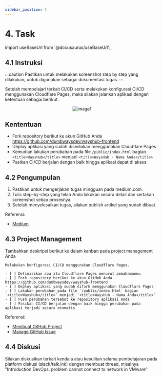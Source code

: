 ```yaml
---
sidebar_position: 4
---
```


# 4. Task

import useBaseUrl from '@docusaurus/useBaseUrl';

## 4.1 Instruksi

:::caution
Pastikan untuk melakukan screenshot step by step yang dilakukan, untuk digunakan sebagai dokumentasi tugas.
:::

Setelah mempelajari terkait CI/CD serta melakukan konfigurasi CI/CD menggunakan Cloudflare Pages, maka silakan jalankan aplikasi dengan ketentuan sebagai berikut:

<center>
<img alt="image1" src={useBaseUrl('img/docs/taskcloudflare.png')} />
</center>

## Kententuan
- Fork repository berikut ke akun GitHub Anda https://github.com/dumbwaysdev/wayshub-frontend
- Deploy aplikasi yang sudah disediakan menggunakan Cloudflare Pages
- Kemudian lakukan perubahan pada file `/public/index.html` bagian `<title>WaysHub</title>` menjadi `<title>WaysHub - Nama Anda</title>`
- Pasikan CI/CD berjalan dengan baik hingga aplikasi dapat di akses

## 4.2 Pengumpulan
1. Pastikan untuk mengerjakan tugas mingguan pada medium.com.
2. Tulis step-by-step yang telah Anda lakukan secara detail dan sertakan screenshot setiap prosesnya. 
3. Setelah menyelesaikan tugas, silakan publish artikel yang sudah dibuat.

Referensi:
- [Medium](/Getting-Started/Medium/Medium)

## 4.3 Project Management
Tambahkan deskripsi berikut ke dalam kanban pada project management Anda
```
Melakukan konfigurasi CI/CD menggunakan Cloudflare Pages.

- [ ] Definisikan apa itu Cloudflare Pages menurut pemahamanmu
- [ ] Fork repository berikut ke akun GitHub Anda https://github.com/dumbwaysdev/wayshub-frontend
- [ ] Deploy aplikasi yang sudah difork menggunakan Cloudflare Pages
- [ ] Lakukan perubahan pada file `/public/index.html` bagian `<title>WaysHub</title>` menjadi `<title>WaysHub - Nama Anda</title>`
- [ ] Push perubahan tersebut ke repository aplikasi Anda
- [ ] Pasikan CI/CD berjalan dengan baik hingga perubahan pada aplikasi terjadi secara otomatis
```

Referensi:
- [Membuat GitHub Project](/Getting-Started/Project-Management/Make-Project-Management)
- [Manage GitHub Issue](/Getting-Started/Project-Management/Issue-Dan-Status-Project)

## 4.4 Diskusi
Silakan diskusikan terkait kendala atau kesulitan selama pembelajaran pada platform diskusi (slack/talk.ink) dengan membuat thread, misalnya "Introduction DevOps: problem cannot connect to network in VMware" 